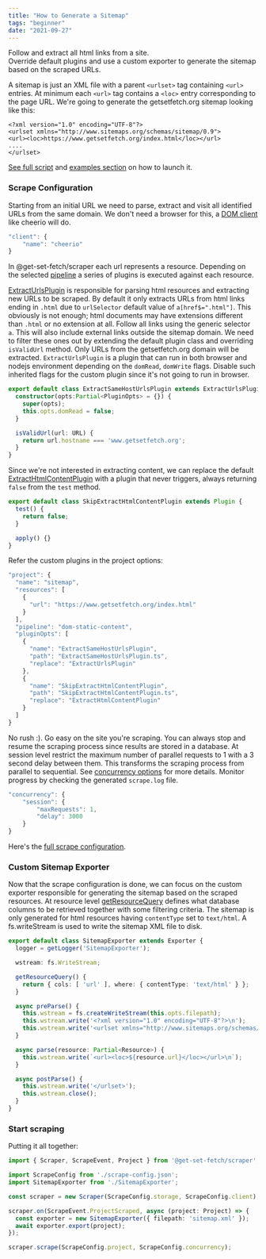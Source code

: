 ```yaml
---
title: "How to Generate a Sitemap"
tags: "beginner"
date: "2021-09-27"
---
```


Follow and extract all html links from a site.  
Override default plugins and use a custom exporter to generate the sitemap based on the scraped URLs. 

A sitemap is just an XML file with a parent `<urlset>` tag containing `<url>` entries. At minimum each `<url>` tag contains a `<loc>` entry corresponding to the page URL. We're going to generate the getsetfetch.org sitemap looking like this:
```
<?xml version="1.0" encoding="UTF-8"?>
<urlset xmlns="http://www.sitemaps.org/schemas/sitemap/0.9">
<url><loc>https://www.getsetfetch.org/index.html</loc></url>
....
</urlset>
```
[See full script](https://github.com/get-set-fetch/scraper/blob/main/examples/sitemap/sitemap.ts) and [examples section](/node/examples.html) on how to launch it.


### Scrape Configuration
Starting from an initial URL we need to parse, extract and visit all identified URLs from the same domain. We don't need a browser for this, a [DOM client](/node/clients#dom-clients) like cheerio will do.
```js
"client": {
    "name": "cheerio"
}
```

In @get-set-fetch/scraper each url represents a resource. Depending on the selected [pipeline](/node/pipelines.html) a series of plugins is executed against each resource. 

[ExtractUrlsPlugin](/node/plugins#extract-urls-plugin) is responsible for parsing html resources and extracting new URLs to be scraped. By default it only extracts URLs from html links ending in `.html` due to `urlSelector` default value of `a[href$=".html"]`.
This obviously is not enough; html documents may have extensions different than `.html` or no extension at all. Follow all links using the generic selector `a`. This will also include external links outside the sitemap domain. We need to filter these ones out by extending the default plugin class and overriding `isValidUrl` method. Only URLs from the getsetfetch.org domain will be extracted. `ExtractUrlsPlugin` is a plugin that can run in both browser and nodejs environment depending on the `domRead`, `domWrite` flags. Disable such inherited flags for the custom plugin since it's not going to run in browser.
```ts
export default class ExtractSameHostUrlsPlugin extends ExtractUrlsPlugin {
  constructor(opts:Partial<PluginOpts> = {}) {
    super(opts);
    this.opts.domRead = false;
  }

  isValidUrl(url: URL) {
    return url.hostname === 'www.getsetfetch.org';
  }
}
```

Since we're not interested in extracting content, we can replace the default [ExtractHtmlContentPlugin](/node/plugins#extract-html-content-plugin) with a plugin that never triggers, always returning `false` from the `test` method.
```ts
export default class SkipExtractHtmlContentPlugin extends Plugin {
  test() {
    return false;
  }

  apply() {}
}
```

Refer the custom plugins in the project options:
```ts
"project": {
  "name": "sitemap",
  "resources": [
    {
      "url": "https://www.getsetfetch.org/index.html"
    }
  ],
  "pipeline": "dom-static-content",
  "pluginOpts": [
    {
      "name": "ExtractSameHostUrlsPlugin",
      "path": "ExtractSameHostUrlsPlugin.ts",
      "replace": "ExtractUrlsPlugin"
    },
    {
      "name": "SkipExtractHtmlContentPlugin",
      "path": "SkipExtractHtmlContentPlugin.ts",
      "replace": "ExtractHtmlContentPlugin"
    }
  ]
}
```

No rush :). Go easy on the site you're scraping. You can always stop and resume the scraping process since results are stored in a database. At session level restrict the maximum number of parallel requests to 1 with a 3 second delay between them. This transforms the scraping process from parallel to sequential. See [concurrency options](/node/scrape.html#concurrency-options) for more details. Monitor progress by checking the generated `scrape.log` file.
```ts
"concurrency": {
    "session": {
        "maxRequests": 1,
        "delay": 3000
    }
}
```

Here's the [full scrape configuration](https://github.com/get-set-fetch/scraper/blob/main/examples/sitemap/scrape-config.json).

### Custom Sitemap Exporter

Now that the scrape configuration is done, we can focus on the custom exporter responsible for generating the sitemap based on the scraped resources. At resource level [getResourceQuery](/node/export.html#custom-exporter) defines what database columns to be retrieved together with some filtering criteria. The sitemap is only generated for html resources having `contentType` set to `text/html`. A fs.writeStream is used to write the sitemap XML file to disk.
```ts
export default class SitemapExporter extends Exporter {
  logger = getLogger('SitemapExporter');

  wstream: fs.WriteStream;

  getResourceQuery() {
    return { cols: [ 'url' ], where: { contentType: 'text/html' } };
  }

  async preParse() {
    this.wstream = fs.createWriteStream(this.opts.filepath);
    this.wstream.write('<?xml version="1.0" encoding="UTF-8"?>\n');
    this.wstream.write('<urlset xmlns="http://www.sitemaps.org/schemas/sitemap/0.9">\n');
  }

  async parse(resource: Partial<Resource>) {
    this.wstream.write(`<url><loc>${resource.url}</loc></url>\n`);
  }

  async postParse() {
    this.wstream.write('</urlset>');
    this.wstream.close();
  }
}
```

### Start scraping
Putting it all together:
```ts
import { Scraper, ScrapeEvent, Project } from '@get-set-fetch/scraper';

import ScrapeConfig from './scrape-config.json';
import SitemapExporter from './SitemapExporter';

const scraper = new Scraper(ScrapeConfig.storage, ScrapeConfig.client);

scraper.on(ScrapeEvent.ProjectScraped, async (project: Project) => {
  const exporter = new SitemapExporter({ filepath: 'sitemap.xml' });
  await exporter.export(project);
});

scraper.scrape(ScrapeConfig.project, ScrapeConfig.concurrency);
```

